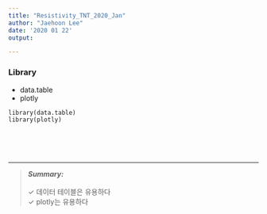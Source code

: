 ```yaml
---
title: "Resistivity_TNT_2020_Jan"
author: "Jaehoon Lee"
date: '2020 01 22'
output: 

---
```



### Library
* data.table
* plotly

```{r library, echo=FALSE,warning=FALSE, message=FALSE}
library(data.table)
library(plotly)
```


<br>
<br>
<br>

***

> **_Summary:_**  
> <br>
> $\checkmark$ 데이터 테이블은 유용하다 <br>
> $\checkmark$ plotly는 유용하다 <br>
